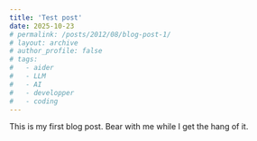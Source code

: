 ```yaml
---
title: 'Test post'
date: 2025-10-23
# permalink: /posts/2012/08/blog-post-1/
# layout: archive
# author_profile: false
# tags:
#   - aider
#   - LLM
#   - AI
#   - developper
#   - coding
---
```


This is my first blog post. Bear with me while I get the hang of it.
